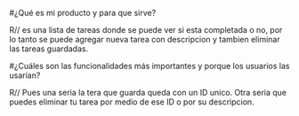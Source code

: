 #¿Qué es mi producto y para que sirve?

R// es una lista de tareas donde se puede ver si esta completada o no, por lo tanto se puede agregar nueva tarea con descripcion y tambien eliminar las tareas guardadas.

#¿Cuáles son las funcionalidades más importantes y porque los usuarios las usarían?

R// Pues una seria la tera que guarda queda con un ID unico.
    Otra seria que puedes eliminar tu tarea por medio de ese ID o por su descripcion.